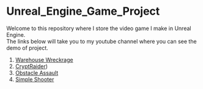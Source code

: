 # Unreal_Engine_Game_Project
Welcome to this repository where I store the video game I make in Unreal Engine. <br />
The links below will take you to my youtube channel where you can see the demo of project. <br /> 

1. [Warehouse Wreckrage](https://www.youtube.com/watch?v=zleO5KMF7zE&ab_channel=PingCW)
2. [CryptRaider](https://www.youtube.com/watch?v=zleO5KMF7zE&ab_channel=PingCW))
3. [Obstacle Assault](https://www.youtube.com/watch?v=7wLRd5pg2Po&ab_channel=PingCW)
4. [Simple Shooter](https://www.youtube.com/watch?v=6Qb9pmgKQ4U&ab_channel=PingCW)

